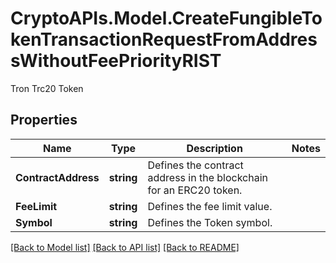 # CryptoAPIs.Model.CreateFungibleTokenTransactionRequestFromAddressWithoutFeePriorityRIST
Tron Trc20 Token

## Properties

Name | Type | Description | Notes
------------ | ------------- | ------------- | -------------
**ContractAddress** | **string** | Defines the contract address in the blockchain for an ERC20 token. | 
**FeeLimit** | **string** | Defines the fee limit value. | 
**Symbol** | **string** | Defines the Token symbol. | 

[[Back to Model list]](../README.md#documentation-for-models) [[Back to API list]](../README.md#documentation-for-api-endpoints) [[Back to README]](../README.md)

